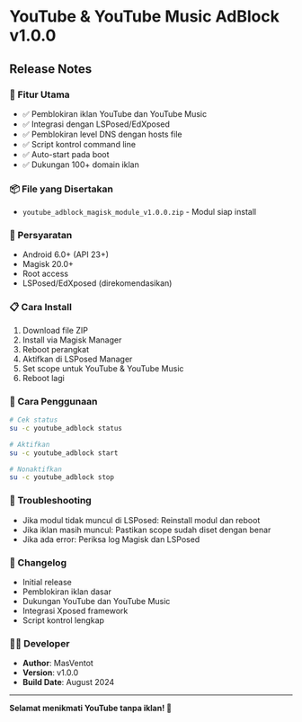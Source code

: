 # YouTube & YouTube Music AdBlock v1.0.0

## Release Notes

### 🎉 Fitur Utama
- ✅ Pemblokiran iklan YouTube dan YouTube Music
- ✅ Integrasi dengan LSPosed/EdXposed
- ✅ Pemblokiran level DNS dengan hosts file
- ✅ Script kontrol command line
- ✅ Auto-start pada boot
- ✅ Dukungan 100+ domain iklan

### 📦 File yang Disertakan
- `youtube_adblock_magisk_module_v1.0.0.zip` - Modul siap install

### 🔧 Persyaratan
- Android 6.0+ (API 23+)
- Magisk 20.0+
- Root access
- LSPosed/EdXposed (direkomendasikan)

### 📋 Cara Install
1. Download file ZIP
2. Install via Magisk Manager
3. Reboot perangkat
4. Aktifkan di LSPosed Manager
5. Set scope untuk YouTube & YouTube Music
6. Reboot lagi

### 🚀 Cara Penggunaan
```bash
# Cek status
su -c youtube_adblock status

# Aktifkan
su -c youtube_adblock start

# Nonaktifkan
su -c youtube_adblock stop
```

### 🐛 Troubleshooting
- Jika modul tidak muncul di LSPosed: Reinstall modul dan reboot
- Jika iklan masih muncul: Pastikan scope sudah diset dengan benar
- Jika ada error: Periksa log Magisk dan LSPosed

### 📝 Changelog
- Initial release
- Pemblokiran iklan dasar
- Dukungan YouTube dan YouTube Music
- Integrasi Xposed framework
- Script kontrol lengkap

### 👨‍💻 Developer
- **Author**: MasVentot
- **Version**: v1.0.0
- **Build Date**: August 2024

---

**Selamat menikmati YouTube tanpa iklan! 🎉**